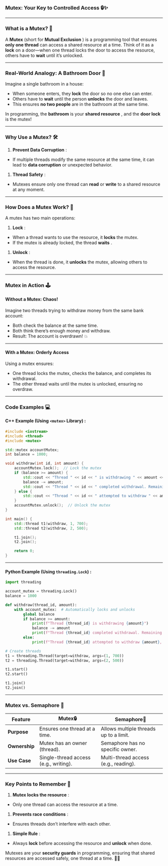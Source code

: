 ### **Mutex: Your Key to Controlled Access** 🔒✨

---

### **What is a Mutex?** 🤔

A **Mutex** (short for  **Mutual Exclusion** ) is a programming tool that ensures **only one thread** can access a shared resource at a time. Think of it as a **lock** on a door—when one thread locks the door to access the resource, others have to **wait** until it’s unlocked.

---

### **Real-World Analogy: A Bathroom Door 🚪**

Imagine a single bathroom in a house:

* When someone enters, they **lock** the door so no one else can enter.
* Others have to **wait** until the person **unlocks** the door and leaves.
* This ensures **no two people** are in the bathroom at the same time.

In programming, the **bathroom** is your  **shared resource** , and the **door lock** is the mutex!

---

### **Why Use a Mutex?** 🛠️

1. **Prevent Data Corruption** :

* If multiple threads modify the same resource at the same time, it can lead to **data corruption** or unexpected behavior.

1. **Thread Safety** :

* Mutexes ensure only one thread can **read** or **write** to a shared resource at any moment.

---

### **How Does a Mutex Work?** 🔑

A mutex has two main operations:

1. **Lock** :

* When a thread wants to use the resource, it **locks** the mutex.
* If the mutex is already locked, the thread  **waits** .

1. **Unlock** :

* When the thread is done, it **unlocks** the mutex, allowing others to access the resource.

---

### **Mutex in Action** 🕹️

#### **Without a Mutex: Chaos!**

Imagine two threads trying to withdraw money from the same bank account:

* Both check the balance at the same time.
* Both think there’s enough money and withdraw.
* Result: The account is overdrawn! 💥

---

#### **With a Mutex: Orderly Access**

Using a mutex ensures:

* One thread locks the mutex, checks the balance, and completes its withdrawal.
* The other thread waits until the mutex is unlocked, ensuring no overdraw.

---

### **Code Examples** 💻

#### **C++ Example (Using `<mutex>` Library)** :

```cpp
#include <iostream>
#include <thread>
#include <mutex>

std::mutex accountMutex;
int balance = 1000;

void withdraw(int id, int amount) {
    accountMutex.lock();  // Lock the mutex
    if (balance >= amount) {
        std::cout << "Thread " << id << " is withdrawing " << amount << "\n";
        balance -= amount;
        std::cout << "Thread " << id << " completed withdrawal. Remaining balance: " << balance << "\n";
    } else {
        std::cout << "Thread " << id << " attempted to withdraw " << amount << ", but insufficient balance.\n";
    }
    accountMutex.unlock();  // Unlock the mutex
}

int main() {
    std::thread t1(withdraw, 1, 700);
    std::thread t2(withdraw, 2, 500);

    t1.join();
    t2.join();

    return 0;
}
```

---

#### **Python Example (Using `threading.Lock`)** :

```python
import threading

account_mutex = threading.Lock()
balance = 1000

def withdraw(thread_id, amount):
    with account_mutex:  # Automatically locks and unlocks
        global balance
        if balance >= amount:
            print(f"Thread {thread_id} is withdrawing {amount}")
            balance -= amount
            print(f"Thread {thread_id} completed withdrawal. Remaining balance: {balance}")
        else:
            print(f"Thread {thread_id} attempted to withdraw {amount}, but insufficient balance.")

# Create threads
t1 = threading.Thread(target=withdraw, args=(1, 700))
t2 = threading.Thread(target=withdraw, args=(2, 500))

t1.start()
t2.start()

t1.join()
t2.join()
```

---

### **Mutex vs. Semaphore** 🧵

| **Feature**   | **Mutex**🔒                     | **Semaphore**🚦                  |
| ------------------- | ------------------------------------- | -------------------------------------- |
| **Purpose**   | Ensures one thread at a time.         | Allows multiple threads up to a limit. |
| **Ownership** | Mutex has an owner (thread).          | Semaphore has no specific owner.       |
| **Use Case**  | Single-thread access (e.g., writing). | Multi-thread access (e.g., reading).   |

---

### **Key Points to Remember** 📝

1. **Mutex locks the resource** :

* Only one thread can access the resource at a time.

1. **Prevents race conditions** :

* Ensures threads don’t interfere with each other.

1. **Simple Rule** :

* Always **lock** before accessing the resource and **unlock** when done.

Mutexes are your **security guards** in programming, ensuring that shared resources are accessed safely, one thread at a time. 🔐✨
